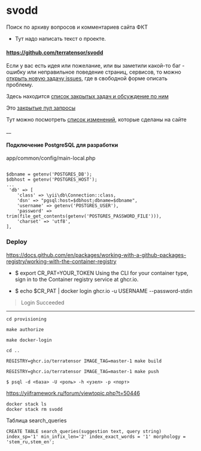 # svodd

Поиск по архиву вопросов и комментариев сайта ФКТ
- Тут надо написать текст о проекте.

#### https://github.com/terratensor/svodd
Если у вас есть идея или пожелание, или вы заметили какой-то баг - ошибку или неправильное поведение страниц, сервисов,
то можно [открыть новую задачу issues](https://github.com/terratensor/svodd/issues), где в свободной форме описать проблему.

Здесь находится [список закрытых задач и обсуждение по ним](https://github.com/terratensor/svodd/issues?q=is%3Aissue+is%3Aclosed)

Это [закрытые пул запросы](https://github.com/terratensor/svodd/pulls?q=is%3Apr+is%3Aclosed)

Тут можно посмотреть [список изменений](https://github.com/terratensor/svodd/commits/main), которые сделаны на сайте

__

#### Подключение PostgreSQL для разработки
app/common/config/main-local.php
```

$dbname = getenv('POSTGRES_DB');
$dbhost = getenv('POSTGRES_HOST');
...
 'db' => [
    'class' => \yii\db\Connection::class,
    'dsn' => "pgsql:host=$dbhost;dbname=$dbname",
    'username' => getenv('POSTGRES_USER'),
    'password' => trim(file_get_contents(getenv('POSTGRES_PASSWORD_FILE'))),
    'charset' => 'utf8',
],
```

### Deploy
https://docs.github.com/en/packages/working-with-a-github-packages-registry/working-with-the-container-registry
- $ export CR_PAT=YOUR_TOKEN
  Using the CLI for your container type, sign in to the Container registry service at ghcr.io.

- $ echo $CR_PAT | docker login ghcr.io -u USERNAME --password-stdin
> Login Succeeded

-----

```
cd provisioning
```
```
make authorize
```
```
make docker-login 
```
```
cd ..
```
```
REGISTRY=ghcr.io/terratensor IMAGE_TAG=master-1 make build
```
```
REGISTRY=ghcr.io/terratensor IMAGE_TAG=master-1 make push
```

`
$ psql -d <база> -U <роль> -h <узел> -p <порт>
`

https://yiiframework.ru/forum/viewtopic.php?t=50446


`docker stack ls` \
`docker stack rm svodd`


Таблица search_queries

```
CREATE TABLE search_queries(suggestion text, query string) index_sp='1' min_infix_len='2' index_exact_words = '1' morphology = 'stem_ru,stem_en';
```